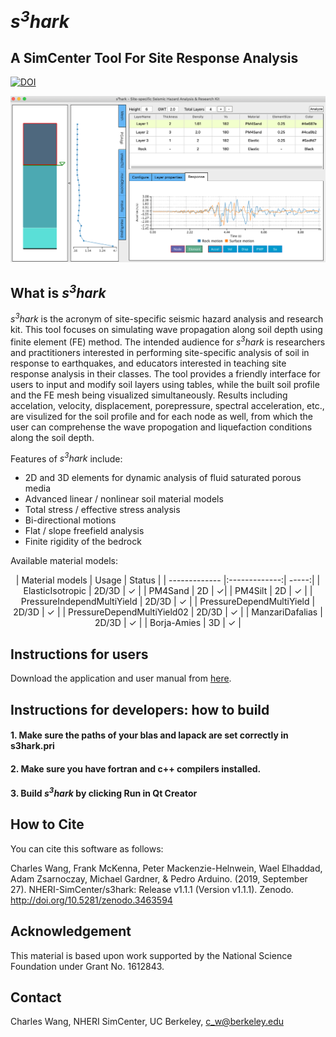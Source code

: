 # <i>s<sup>3</sup>hark</i>
<h2>A SimCenter Tool For Site Response Analysis</h2>

[![DOI](https://zenodo.org/badge/DOI/10.5281/zenodo.3463594.svg)](https://doi.org/10.5281/zenodo.3246641)

![image](resources/images/SRT.png)

## What is <i>s<sup>3</sup>hark</i>

<i>s<sup>3</sup>hark</i> is the acronym of site-specific seismic hazard analysis and research kit.
This tool focuses on simulating wave propagation along soil depth using finite element (FE) method.
The intended audience for <i>s<sup>3</sup>hark</i> is researchers and practitioners interested in 
performing site-specific analysis of soil in response to earthquakes, and educators interested in 
teaching site response analysis in their classes. The tool provides a friendly interface for users
to input and modify soil layers using tables, while the built soil profile and the FE mesh being
visualized simultaneously. Results including accelation, velocity, displacement, porepressure, spectral acceleration, etc., 
are visulized for the soil profile and for each node as well, from which the user can comprehense the 
wave propogation and liquefaction conditions along the soil depth.

Features of <i>s<sup>3</sup>hark</i> include:
* 2D and 3D elements for dynamic analysis of fluid saturated porous media
* Advanced linear / nonlinear soil material models
* Total stress / effective stress analysis
* Bi-directional motions
* Flat / slope freefield analysis
* Finite rigidity of the bedrock


Available material models:

<div align="center">
| Material models        | Usage           | Status  |
| ------------- |:-------------:| -----:|
| ElasticIsotropic     | 2D/3D | ✓ |
| PM4Sand      | 2D      |   ✓|
| PM4Silt | 2D      |    ✓ |
| PressureIndependMultiYield | 2D/3D      |    ✓ |
| PressureDependMultiYield | 2D/3D      |    ✓ |
| PressureDependMultiYield02 | 2D/3D      |    ✓ |
| ManzariDafalias | 2D/3D      |    ✓ |
| Borja-Amies | 3D      |    ✓ |
</div >



## Instructions for users

Download the application and user manual from [here](https://www.designsafe-ci.org/data/browser/public/designsafe.storage.community/SimCenter/Software/s3hark).

## Instructions for developers: how to build

#### 1. Make sure the paths of your blas and lapack are set correctly in s3hark.pri 

#### 2. Make sure you have fortran and c++ compilers installed.

#### 3. Build <i>s<sup>3</sup>hark</i> by clicking Run in Qt Creator

## How to Cite
You can cite this software as follows:

Charles Wang, Frank McKenna, Peter Mackenzie-Helnwein, Wael Elhaddad, Adam Zsarnoczay, Michael Gardner, & Pedro Arduino. (2019, September 27). NHERI-SimCenter/s3hark: Release v1.1.1 (Version v1.1.1). Zenodo. http://doi.org/10.5281/zenodo.3463594


## Acknowledgement
This material is based upon work supported by the National Science Foundation under Grant No. 1612843.

## Contact
Charles Wang, NHERI SimCenter, UC Berkeley, c_w@berkeley.edu
